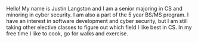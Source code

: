 Hello! My name is Justin Langston and I am a senior majoring in CS and minoring in cyber security. I am also a part of the 5 year BS/MS program. I have an interest in software development and cyber security, but I am still taking other elective classes to figure out which field I like best in CS. In my free time I like to cook, go for walks and exercise.
